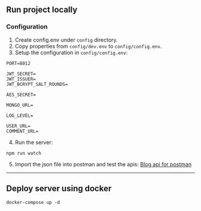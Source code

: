 ## Run project locally

### Configuration

1. Create config.env under `config` directory.
2. Copy properties from `config/dev.env` to `config/config.env`.
3. Setup the configuration in `config/config.env`:

```
PORT=8012

JWT_SECRET=
JWT_ISSUER=
JWT_BCRYPT_SALT_ROUNDS=

AES_SECRET=

MONGO_URL=

LOG_LEVEL=

USER_URL=
COMMENT_URL=
```

4. Run the server:

```
npm run watch
```

5. Import the json file into postman and test the apis: [Blog api for postman](https://drive.google.com/uc?id=1AQV3aT2BKGwN0Qd2Dwyd_B_Q6K3oOm87)

---

## Deploy server using docker

```
docker-compose up -d
```
